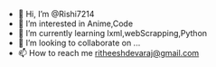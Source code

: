 - 👋 Hi, I’m @Rishi7214
- 👀 I’m interested in Anime,Code
- 🌱 I’m currently learning lxml,webScrapping,Python
- 💞️ I’m looking to collaborate on ...
- 📫 How to reach me ritheeshdevaraj@gmail.com

<!---
Rishi7214/Rishi7214 is a ✨ special ✨ repository because its `README.md` (this file) appears on your GitHub profile.
You can click the Preview link to take a look at your changes.
--->
